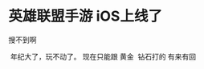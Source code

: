 # 英雄联盟手游 iOS上线了


搜不到啊<br />


<img src="static/image/smiley/default/lol.gif" smilieid="12" border="0" alt="" /> 年纪大了，玩不动了。 现在只能跟 黄金&nbsp;&nbsp;钻石打的 有来有回
